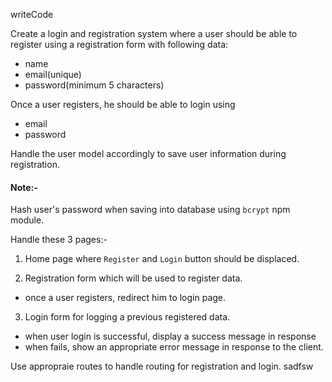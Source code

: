 writeCode

Create a login and registration system where a user should be able to register using a registration form with following data:

- name
- email(unique)
- password(minimum 5 characters)

Once a user registers, he should be able to login using

- email
- password

Handle the user model accordingly to save user information during registration.

#### Note:-

Hash user's password when saving into database using `bcrypt` npm module.

Handle these 3 pages:-

1. Home page where `Register` and `Login` button should be displaced.

2. Registration form which will be used to register data.

- once a user registers, redirect him to login page.

3. Login form for logging a previous registered data.

- when user login is successful, display a success message in response
- when fails, show an appropriate error message in response to the client.

Use appropraie routes to handle routing for registration and login.
sadfsw